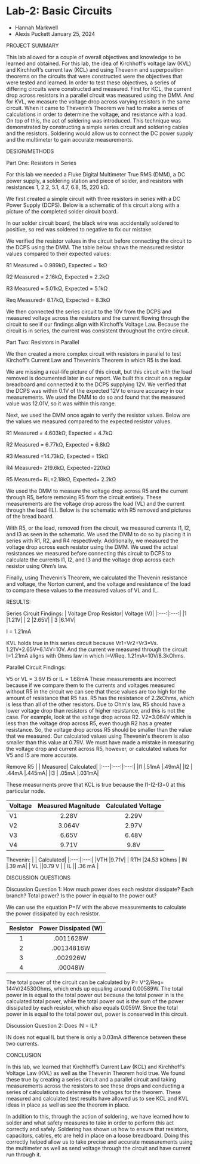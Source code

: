 # Lab-2: Basic Circuits
* Hannah Markwell 
* Alexis Puckett
January 25, 2024

PROJECT SUMMARY 

This lab allowed for a couple of overall objectives and knowledge to be learned and obtained. For this lab, the idea of Kirchhoff’s voltage law (KVL) and Kirchhoff’s current law (KCL) and using Thevenin and superposition theorems on the circuits that were constructed were the objectives that were tested and learned. In order to test these objectives, a series of differing circuits were constructed and measured. First for KCL, the current drop across resistors in a parallel circuit was measured using the DMM. And for KVL, we measure the voltage drop across varying resistors in the same circuit. When it came to Thevenin’s Theorem we had to make a series of calculations in order to determine the voltage, and resistance with a load. On top of this, the act of soldering was introduced. This technique was demonstrated by constructing a simple series circuit and soldering cables and the resistors. Soldering would allow us to connect the DC power supply and the multimeter to gain accurate measurements.   

DESIGN/METHODS 

Part One: Resistors in Series 

For this lab we needed a Fluke Digital Multimeter True RMS (DMM), a DC power supply, a soldering station and piece of solder, and resistors with resistances 1, 2.2, 5.1, 4.7, 6.8, 15, 220 k&Omega;.

We first created a simple circuit with three resistors in series with a DC Power Supply (DCPS). Below is a schematic of this circuit along with a picture of the completed solder circuit board.  

In our solder circuit board, the black wire was accidentally soldered to positive, so red was soldered to negative to fix our mistake. 

We verified the resistor values in the circuit before connecting the circuit to the DCPS using the DMM. The table below shows the measured resistor values compared to their expected values: 

R1 Measured = 0.989k&Omega;, Expected = 1k&Omega;

R2 Measured = 2.16k&Omega;, Expected = 2.2k&Omega;

R3 Measured = 5.01k&Omega;, Expected = 5.1k&Omega; 

Req Measured= 8.17k&Omega;, Expected = 8.3k&Omega;

We then connected the series circuit to the 10V from the DCPS and measured voltage across the resistors and the current flowing through the circuit to see if our findings align with Kirchoff’s Voltage Law. Because the circuit is in series, the current was consistent throughout the entire circuit.  

Part Two: Resistors in Parallel 

We then created a more complex circuit with resistors in parallel to test Kirchoff’s Current Law and Thevenin’s Theorem in which R5 is the load.  

We are missing a real-life picture of this circuit, but this circuit with the load removed is documented later in our report. We built this circuit on a regular breadboard and connected it to the DCPS supplying 12V. We verified that the DCPS was within 0.1V of the expected 12V to ensure accuracy in our measurements. We used the DMM to do so and found that the measured value was 12.01V, so it was within this range. 

Next, we used the DMM once again to verify the resistor values. Below are the values we measured compared to the expected resistor values. 

R1 Measured = 4.603k&Omega;, Expected = 4.7k&Omega; 

R2 Measured = 6.77k&Omega;, Expected = 6.8k&Omega;

R3 Measured =14.73k&Omega;, Expected = 15k&Omega; 

R4 Measured= 219.6k&Omega;, Expected=220k&Omega;

R5 Measured= RL=2.18k&Omega;, Expected= 2.2k&Omega;

We used the DMM to measure the voltage drop across R5 and the current through R5, before removing R5 from the circuit entirely. These measurements are the voltage drop across the load (VL) and the current through the load (IL). Below is the schematic with R5 removed and pictures of the bread board.  

With R5, or the load, removed from the circuit, we measured currents I1, I2, and I3 as seen in the schematic. We used the DMM to do so by placing it in series with R1, R2, and R4 respectively. Additionally, we measured the voltage drop across each resistor using the DMM. We used the actual resistances we measured before connecting this circuit to DCPS to calculate the currents I1, I2, and I3 and the voltage drop across each resistor using Ohm’s law.  

Finally, using Thevenin’s Theorem, we calculated the Thevenin resistance and voltage, the Norton current, and the voltage and resistance of the load to compare these values to the measured values of VL and IL.  

RESULTS:


Series Circuit Findings:
|  Voltage Drop Resistor|  Voltage (V)|
|:---:|:---:|
|1 |1.21V|
| 2 |2.65V|
| 3 |6.14V|

I = 1.21mA

KVL holds true in this series circuit because Vr1+Vr2+Vr3=Vs. 1.21V+2.65V+6.14V=10V. And the current we measured through the circuit I=1.21mA aligns with Ohms law in which I=V/Req. 1.21mA=10V/8.3kOhms. 

Parallel Circuit Findings:

V5 or VL = 3.6V
I5 or IL = 1.68mA
These measurements are incorrect because if we compare them to the currents and voltages measured without R5 in the circuit we can see that these values are too high for the amount of resistance that R5 has. R5 has the resistance of 2.2kOhms, which is less than all of the other resistors. Due to Ohm's law, R5 should have a lower voltage drop than resistors of higher resistance, and this is not the case. For example, look at the voltage drop across R2. V2=3.064V which is less than the voltage drop across R5, even though R2 has a greater resistance. So, the voltage drop across R5 should be smaller than the value that we measured. Our calculated values using Thevenin's theorem is also smaller than this value at 0.79V. We must have made a mistake in measuring the voltage drop and current across R5, however, or calculated values for V5 and I5 are more accurate.


Remove R5
|  |  Measured|  Calculated|
|:---|:---:|:---:|
|I1   |.51mA |.49mA|
|I2     | .44mA |.445mA|
|I3     | .05mA |.031mA|

These measurments prove that KCL is true because the I1-I2-I3=0 at this particular node. 

|  Voltage|  Measured Magnitude|  Calculated Voltage|
|:---|:---:|:---:|
|V1   |2.28V |2.29V|
|V2     | 3.064V|2.97V|
|V3     | 6.65V |6.48V|
|V4     | 9.71V |9.8V|

Thevenin:
|  |  Calculated|
|:---:|:---:|
|VTH |9.71V|
| RTH |24.53 kOhms
| IN |.39 mA|
| VL ||0.79 V |
| IL || .36 mA |

DISCUSSION QUESTIONS 

Discussion Question 1: How much power does each resistor dissipate? Each branch? Total power? Is the power in equal to the power out? 

We can use the equation P=IV with the above measurements to calculate the power dissipated by each resistor. 

|  Resistor|  Power Dissipated (W)|
|:---:|:---:|
|1 |.0011628W|
| 2 |.00134816W|
| 3 |.002926W|
| 4 |.00048W|

The total power of the circuit can be calculated by P= V^2/Req= 144V/24530Ohms, which ends up equaling around 0.00589W. The total power in is equal to the total power out because the total power in is the calculated total power, while the total power out is the sum of the power dissipated by each resistor, which also equals 0.059W. Since the total power in is equal to the total power out, power is conserved in this circuit. 

Discussion Question 2: Does IN = IL? 

IN does not equal IL but there is only a 0.03mA difference between these two currents. 

CONCLUSION 

In this lab, we learned that Kirchhoff’s Current Law (KCL) and Kirchhoff’s Voltage Law (KVL) as well as the Thevenin Theorem hold true. We found these true by creating a series circuit and a parallel circuit and taking measurements across the resistors to see these drops and conducting a series of calculations to determine the voltages for the theorem. These measured and calculated test results have allowed us to see KCL and KVL ideas in place as well as see the theorem in place.  

In addition to this, through the action of soldering, we have learned how to solder and what safety measures to take in order to perform this act correctly and safely. Soldering has shown us how to ensure that resistors, capacitors, cables, etc are held in place on a loose breadboard. Doing this correctly helped allow us to take precise and accurate measurements using the multimeter as well as send voltage through the circuit and have current run through it. 
